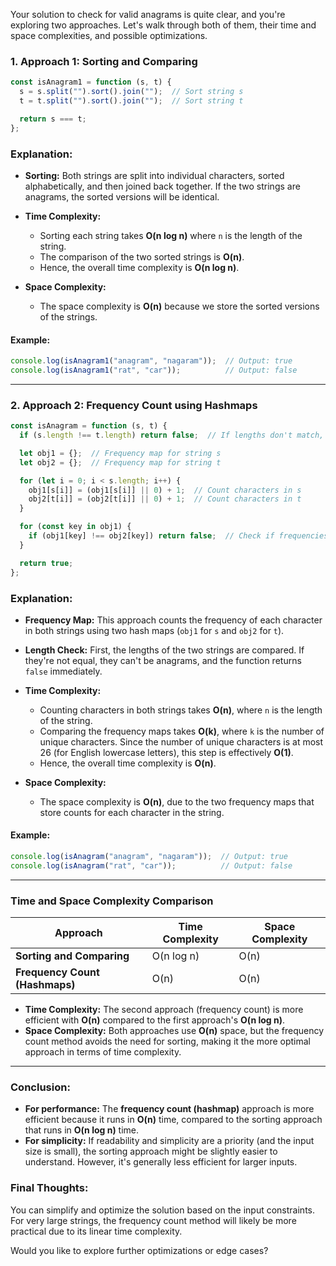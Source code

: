 Your solution to check for valid anagrams is quite clear, and you're exploring two approaches. Let's walk through both of them, their time and space complexities, and possible optimizations.

### 1. **Approach 1: Sorting and Comparing**

```javascript
const isAnagram1 = function (s, t) {
  s = s.split("").sort().join("");  // Sort string s
  t = t.split("").sort().join("");  // Sort string t

  return s === t;
};
```

### Explanation:
- **Sorting:** Both strings are split into individual characters, sorted alphabetically, and then joined back together. If the two strings are anagrams, the sorted versions will be identical.
- **Time Complexity:**
  - Sorting each string takes **O(n log n)** where `n` is the length of the string.
  - The comparison of the two sorted strings is **O(n)**.
  - Hence, the overall time complexity is **O(n log n)**.
  
- **Space Complexity:**
  - The space complexity is **O(n)** because we store the sorted versions of the strings.

#### Example:

```javascript
console.log(isAnagram1("anagram", "nagaram"));  // Output: true
console.log(isAnagram1("rat", "car"));          // Output: false
```

---

### 2. **Approach 2: Frequency Count using Hashmaps**

```javascript
const isAnagram = function (s, t) {
  if (s.length !== t.length) return false;  // If lengths don't match, not an anagram

  let obj1 = {};  // Frequency map for string s
  let obj2 = {};  // Frequency map for string t

  for (let i = 0; i < s.length; i++) {
    obj1[s[i]] = (obj1[s[i]] || 0) + 1;  // Count characters in s
    obj2[t[i]] = (obj2[t[i]] || 0) + 1;  // Count characters in t
  }

  for (const key in obj1) {
    if (obj1[key] !== obj2[key]) return false;  // Check if frequencies match
  }

  return true;
};
```

### Explanation:
- **Frequency Map:** This approach counts the frequency of each character in both strings using two hash maps (`obj1` for `s` and `obj2` for `t`).
- **Length Check:** First, the lengths of the two strings are compared. If they're not equal, they can't be anagrams, and the function returns `false` immediately.
- **Time Complexity:**
  - Counting characters in both strings takes **O(n)**, where `n` is the length of the string.
  - Comparing the frequency maps takes **O(k)**, where `k` is the number of unique characters. Since the number of unique characters is at most 26 (for English lowercase letters), this step is effectively **O(1)**.
  - Hence, the overall time complexity is **O(n)**.
  
- **Space Complexity:**
  - The space complexity is **O(n)**, due to the two frequency maps that store counts for each character in the string.

#### Example:

```javascript
console.log(isAnagram("anagram", "nagaram"));  // Output: true
console.log(isAnagram("rat", "car"));          // Output: false
```

---

### Time and Space Complexity Comparison

| Approach                        | Time Complexity | Space Complexity |
|----------------------------------|-----------------|------------------|
| **Sorting and Comparing**        | O(n log n)      | O(n)             |
| **Frequency Count (Hashmaps)**   | O(n)            | O(n)             |

- **Time Complexity:** The second approach (frequency count) is more efficient with **O(n)** compared to the first approach's **O(n log n)**.
- **Space Complexity:** Both approaches use **O(n)** space, but the frequency count method avoids the need for sorting, making it the more optimal approach in terms of time complexity.

---

### Conclusion:
- **For performance:** The **frequency count (hashmap)** approach is more efficient because it runs in **O(n)** time, compared to the sorting approach that runs in **O(n log n)** time.
- **For simplicity:** If readability and simplicity are a priority (and the input size is small), the sorting approach might be slightly easier to understand. However, it's generally less efficient for larger inputs.

### Final Thoughts:
You can simplify and optimize the solution based on the input constraints. For very large strings, the frequency count method will likely be more practical due to its linear time complexity.

Would you like to explore further optimizations or edge cases?